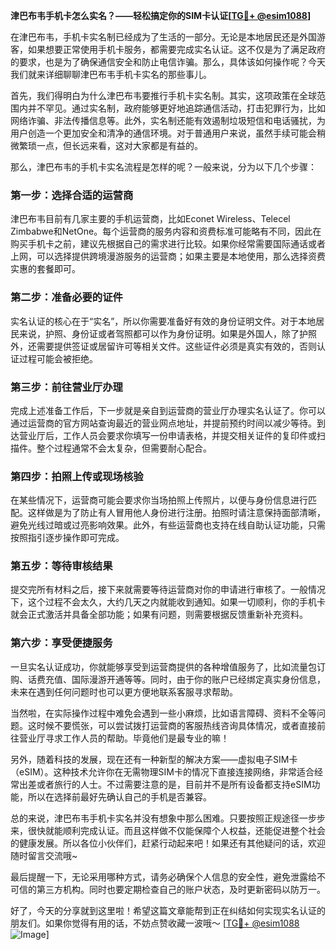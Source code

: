 **津巴布韦手机卡怎么实名？——轻松搞定你的SIM卡认证[[TG💪+ @esim1088](https://t.me/s/esim1088)]**

在津巴布韦，手机卡实名制已经成为了生活的一部分。无论是本地居民还是外国游客，如果想要正常使用手机卡服务，都需要完成实名认证。这不仅是为了满足政府的要求，也是为了确保通信安全和防止电信诈骗。那么，具体该如何操作呢？今天我们就来详细聊聊津巴布韦手机卡实名的那些事儿。

首先，我们得明白为什么津巴布韦要推行手机卡实名制。其实，这项政策在全球范围内并不罕见。通过实名制，政府能够更好地追踪通信活动，打击犯罪行为，比如网络诈骗、非法传播信息等。此外，实名制还能有效遏制垃圾短信和电话骚扰，为用户创造一个更加安全和清净的通信环境。对于普通用户来说，虽然手续可能会稍微繁琐一点，但长远来看，这对大家都是有益的。

那么，津巴布韦的手机卡实名流程是怎样的呢？一般来说，分为以下几个步骤：

### **第一步：选择合适的运营商**
津巴布韦目前有几家主要的手机运营商，比如Econet Wireless、Telecel Zimbabwe和NetOne。每个运营商的服务内容和资费标准可能略有不同，因此在购买手机卡之前，建议先根据自己的需求进行比较。如果你经常需要国际通话或者上网，可以选择提供跨境漫游服务的运营商；如果主要是本地使用，那么选择资费实惠的套餐即可。

### **第二步：准备必要的证件**
实名认证的核心在于“实名”，所以你需要准备好有效的身份证明文件。对于本地居民来说，护照、身份证或者驾照都可以作为身份证明。如果是外国人，除了护照外，还需要提供签证或居留许可等相关文件。这些证件必须是真实有效的，否则认证过程可能会被拒绝。

### **第三步：前往营业厅办理**
完成上述准备工作后，下一步就是亲自到运营商的营业厅办理实名认证了。你可以通过运营商的官方网站查询最近的营业网点地址，并提前预约时间以减少等待。到达营业厅后，工作人员会要求你填写一份申请表格，并提交相关证件的复印件或扫描件。整个过程通常不会太复杂，但需要耐心配合。

### **第四步：拍照上传或现场核验**
在某些情况下，运营商可能会要求你当场拍照上传照片，以便与身份信息进行匹配。这样做是为了防止有人冒用他人身份进行注册。拍照时请注意保持面部清晰，避免光线过暗或过亮影响效果。此外，有些运营商也支持在线自助认证功能，只需按照指引逐步操作即可完成。

### **第五步：等待审核结果**
提交完所有材料之后，接下来就需要等待运营商对你的申请进行审核了。一般情况下，这个过程不会太久，大约几天之内就能收到通知。如果一切顺利，你的手机卡就会正式激活并具备全部功能；如果有问题，则需要根据反馈重新补充资料。

### **第六步：享受便捷服务**
一旦实名认证成功，你就能够享受到运营商提供的各种增值服务了，比如流量包订购、话费充值、国际漫游开通等等。同时，由于你的账户已经绑定真实身份信息，未来在遇到任何问题时也可以更方便地联系客服寻求帮助。

当然啦，在实际操作过程中难免会遇到一些小麻烦，比如语言障碍、资料不全等问题。这时候不要慌张，可以尝试拨打运营商的客服热线咨询具体情况，或者直接前往营业厅寻求工作人员的帮助。毕竟他们是最专业的嘛！

另外，随着科技的发展，现在还有一种新型的解决方案——虚拟电子SIM卡（eSIM）。这种技术允许你在无需物理SIM卡的情况下直接连接网络，非常适合经常出差或者旅行的人士。不过需要注意的是，目前并不是所有设备都支持eSIM功能，所以在选择前最好先确认自己的手机是否兼容。

总的来说，津巴布韦手机卡实名并没有想象中那么困难。只要按照正规途径一步步来，很快就能顺利完成认证。而且这样做不仅能保障个人权益，还能促进整个社会的健康发展。所以各位小伙伴们，赶紧行动起来吧！如果还有其他疑问的话，欢迎随时留言交流哦~

最后提醒一下，无论采用哪种方式，请务必确保个人信息的安全性，避免泄露给不可信的第三方机构。同时也要定期检查自己的账户状态，及时更新密码以防万一。

好了，今天的分享就到这里啦！希望这篇文章能帮到正在纠结如何实现实名认证的朋友们。如果你觉得有用的话，不妨点赞收藏一波哦～ [[TG💪+ @esim1088](https://t.me/s/esim1088) ![Image](https://i.postimg.cc/4NQfJmqS/Snipaste-2025-05-13-00-14-12.png)]